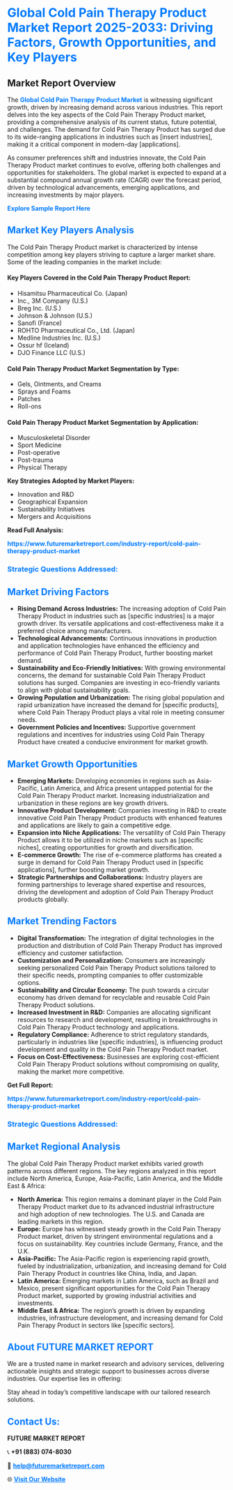 <h1 style="color: #007BFF;">Global Cold Pain Therapy Product Market Report 2025-2033: Driving Factors, Growth Opportunities, and Key Players</h1>

<section id="overview">
<h2>Market Report Overview</h2>
<p>The <a href="https://www.futuremarketreport.com/industry-report/cold-pain-therapy-product-market" style="color: #007BFF; text-decoration: none;"><strong>Global Cold Pain Therapy Product Market</strong></a> is witnessing significant growth, driven by increasing demand across various industries. This report delves into the key aspects of the Cold Pain Therapy Product market, providing a comprehensive analysis of its current status, future potential, and challenges. The demand for Cold Pain Therapy Product has surged due to its wide-ranging applications in industries such as [insert industries], making it a critical component in modern-day [applications].</p>
<p>As consumer preferences shift and industries innovate, the Cold Pain Therapy Product market continues to evolve, offering both challenges and opportunities for stakeholders. The global market is expected to expand at a substantial compound annual growth rate (CAGR) over the forecast period, driven by technological advancements, emerging applications, and increasing investments by major players.</p>
</section>

<section id="overview">
<p><a href="https://www.futuremarketreport.com/request-sample/reportId=53822" style="color: #007BFF; text-decoration: none;"><strong>Explore Sample Report Here</strong></a></p>
</section>

<section id="key-players">
<h2 style="color: #007BFF;">Market Key Players Analysis</h2>
<p>The Cold Pain Therapy Product market is characterized by intense competition among key players striving to capture a larger market share. Some of the leading companies in the market include:</p>
<h4>Key Players Covered in the Cold Pain Therapy Product Report:</h4>
<ul><li>Hisamitsu Pharmaceutical Co. (Japan)</li><li>Inc., 3M Company (U.S.)</li><li>Breg Inc. (U.S.)</li><li>Johnson &amp; Johnson (U.S.)</li><li>Sanofi (France)</li><li>ROHTO Pharmaceutical Co., Ltd. (Japan)</li><li>Medline Industries Inc. (U.S.)</li><li>Ossur hf (Iceland)</li><li>DJO Finance LLC (U.S.)</li></ul>
<h4>Cold Pain Therapy Product Market Segmentation by Type:</h4>
<ul><li>Gels, Ointments, and Creams</li><li>Sprays and Foams</li><li>Patches</li><li>Roll-ons</li></ul>

<h4>Cold Pain Therapy Product Market Segmentation by Application:</h4>
<ul><li>Musculoskeletal Disorder</li><li>Sport Medicine</li><li>Post-operative</li><li>Post-trauma</li><li>Physical Therapy</li></ul>
<p><strong>Key Strategies Adopted by Market Players:</strong></p>
<ul>
<li>Innovation and R&D</li>
<li>Geographical Expansion</li>
<li>Sustainability Initiatives</li>
<li>Mergers and Acquisitions</li>
</ul>
</section>

<section>
<p><strong>Read Full Analysis: </strong></p><a href="https://www.futuremarketreport.com/industry-report/cold-pain-therapy-product-market" style="color: #007BFF; text-decoration: none;"><strong>https://www.futuremarketreport.com/industry-report/cold-pain-therapy-product-market</strong></a>
<h3 style="color: #007BFF;">Strategic Questions Addressed:</h3>
</section>

<section id="driving-factors">
<h2 style="color: #007BFF;">Market Driving Factors</h2>
<ul>
<li><strong>Rising Demand Across Industries:</strong> The increasing adoption of Cold Pain Therapy Product in industries such as [specific industries] is a major growth driver. Its versatile applications and cost-effectiveness make it a preferred choice among manufacturers.</li>
<li><strong>Technological Advancements:</strong> Continuous innovations in production and application technologies have enhanced the efficiency and performance of Cold Pain Therapy Product, further boosting market demand.</li>
<li><strong>Sustainability and Eco-Friendly Initiatives:</strong> With growing environmental concerns, the demand for sustainable Cold Pain Therapy Product solutions has surged. Companies are investing in eco-friendly variants to align with global sustainability goals.</li>
<li><strong>Growing Population and Urbanization:</strong> The rising global population and rapid urbanization have increased the demand for [specific products], where Cold Pain Therapy Product plays a vital role in meeting consumer needs.</li>
<li><strong>Government Policies and Incentives:</strong> Supportive government regulations and incentives for industries using Cold Pain Therapy Product have created a conducive environment for market growth.</li>
</ul>
</section>

<section id="growth-opportunities">
<h2 style="color: #007BFF;">Market Growth Opportunities</h2>
<ul>
<li><strong>Emerging Markets:</strong> Developing economies in regions such as Asia-Pacific, Latin America, and Africa present untapped potential for the Cold Pain Therapy Product market. Increasing industrialization and urbanization in these regions are key growth drivers.</li>
<li><strong>Innovative Product Development:</strong> Companies investing in R&D to create innovative Cold Pain Therapy Product products with enhanced features and applications are likely to gain a competitive edge.</li>
<li><strong>Expansion into Niche Applications:</strong> The versatility of Cold Pain Therapy Product allows it to be utilized in niche markets such as [specific niches], creating opportunities for growth and diversification.</li>
<li><strong>E-commerce Growth:</strong> The rise of e-commerce platforms has created a surge in demand for Cold Pain Therapy Product used in [specific applications], further boosting market growth.</li>
<li><strong>Strategic Partnerships and Collaborations:</strong> Industry players are forming partnerships to leverage shared expertise and resources, driving the development and adoption of Cold Pain Therapy Product products globally.</li>
</ul>
</section>

<section id="trending-factors">
<h2 style="color: #007BFF;">Market Trending Factors</h2>
<ul>
<li><strong>Digital Transformation:</strong> The integration of digital technologies in the production and distribution of Cold Pain Therapy Product has improved efficiency and customer satisfaction.</li>
<li><strong>Customization and Personalization:</strong> Consumers are increasingly seeking personalized Cold Pain Therapy Product solutions tailored to their specific needs, prompting companies to offer customizable options.</li>
<li><strong>Sustainability and Circular Economy:</strong> The push towards a circular economy has driven demand for recyclable and reusable Cold Pain Therapy Product solutions.</li>
<li><strong>Increased Investment in R&D:</strong> Companies are allocating significant resources to research and development, resulting in breakthroughs in Cold Pain Therapy Product technology and applications.</li>
<li><strong>Regulatory Compliance:</strong> Adherence to strict regulatory standards, particularly in industries like [specific industries], is influencing product development and quality in the Cold Pain Therapy Product market.</li>
<li><strong>Focus on Cost-Effectiveness:</strong> Businesses are exploring cost-efficient Cold Pain Therapy Product solutions without compromising on quality, making the market more competitive.</li>
</ul>
</section>

<section>
<p><strong>Get Full Report: </strong></p><a href="https://www.futuremarketreport.com/industry-report/cold-pain-therapy-product-market" style="color: #007BFF; text-decoration: none;"><strong>https://www.futuremarketreport.com/industry-report/cold-pain-therapy-product-market</strong></a>
<h3 style="color: #007BFF;">Strategic Questions Addressed:</h3>
</section>


<section id="regional-analysis">
<h2 style="color: #007BFF;">Market Regional Analysis</h2>
<p>The global Cold Pain Therapy Product market exhibits varied growth patterns across different regions. The key regions analyzed in this report include North America, Europe, Asia-Pacific, Latin America, and the Middle East & Africa:</p>
<ul>
<li><strong>North America:</strong> This region remains a dominant player in the Cold Pain Therapy Product market due to its advanced industrial infrastructure and high adoption of new technologies. The U.S. and Canada are leading markets in this region.</li>
<li><strong>Europe:</strong> Europe has witnessed steady growth in the Cold Pain Therapy Product market, driven by stringent environmental regulations and a focus on sustainability. Key countries include Germany, France, and the U.K.</li>
<li><strong>Asia-Pacific:</strong> The Asia-Pacific region is experiencing rapid growth, fueled by industrialization, urbanization, and increasing demand for Cold Pain Therapy Product in countries like China, India, and Japan.</li>
<li><strong>Latin America:</strong> Emerging markets in Latin America, such as Brazil and Mexico, present significant opportunities for the Cold Pain Therapy Product market, supported by growing industrial activities and investments.</li>
<li><strong>Middle East & Africa:</strong> The region’s growth is driven by expanding industries, infrastructure development, and increasing demand for Cold Pain Therapy Product in sectors like [specific sectors].</li>
</ul>
</section>

<footer>
<h2 style="color: #007BFF;">About FUTURE MARKET REPORT</h2>
<p>We are a trusted name in market research and advisory services, delivering actionable insights and strategic support to businesses across diverse industries. Our expertise lies in offering:</p>

<p>Stay ahead in today’s competitive landscape with our tailored research solutions.</p>

<h2 style="color: #007BFF;">Contact Us:</h2>
<p><strong>FUTURE MARKET REPORT</strong></p>
<p>📞 <strong>+91 (883) 074-8030</strong></p>
<p>📧 <strong><a href="mailto:help@futuremarketreport.com" style="color: #007BFF;">help@futuremarketreport.com</a></strong></p>
<p>🌐 <strong><a href="https://www.futuremarketreport.com/" style="color: #007BFF;">Visit Our Website</a></strong></p>
</footer>
